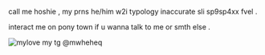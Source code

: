 call me hoshie , my prns he/him w2i
typology inaccurate sli sp9sp4xx fvel .

interact me on pony town if u wanna talk to me or smth else .

![mylove](https://files.catbox.moe/d2rfv9.gif) my tg @mwheheq
